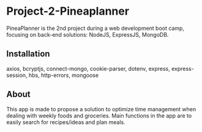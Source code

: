 # Project-2-Pineaplanner
PineaPlanner is the 2nd project during a web development boot camp, focusing on back-end solutions: NodeJS, ExpressJS, MongoDB.

## Installation
axios, bcryptjs, connect-mongo, cookie-parser, dotenv, express, express-session, hbs, http-errors, mongoose

## About
This app is made to propose a solution to optimize time management when dealing with weekly foods and groceries. 
Main functions in the app are to easily search for recipes/ideas and plan meals. 
 

